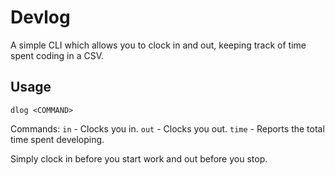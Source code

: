 # Devlog
A simple CLI which allows you to clock in and out, keeping track of time spent coding in a CSV.

## Usage
```
dlog <COMMAND>
```
Commands:
    `in` - Clocks you in.
    `out` - Clocks you out.
    `time` - Reports the total time spent developing.

Simply clock in before you start work and out before you stop.
